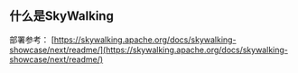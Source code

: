 ## 什么是SkyWalking

部署参考： [https://skywalking.apache.org/docs/skywalking-showcase/next/readme/](https://skywalking.apache.org/docs/skywalking-showcase/next/readme/)

